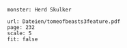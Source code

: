 
```statblock
monster: Herd Skulker
```

```pdf
url: Dateien/tomeofbeasts3feature.pdf
page: 232
scale: 5
fit: false
```
